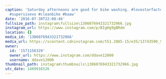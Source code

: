 ```yaml
---
caption: 'Saturday afternoons are good for bike washing. #lovestarfactoryteam #ridecannondale
  #supersixevo #cleanbike #baaw'
date: '2016-07-30T22:08:46'
fullsize_path: instagram\fullsize\1306076943321732966.jpg
instagram_url: https://www.instagram.com/p/BIgHg9gBRdm
location: {}
media_id: '1306076943321732966'
media_url: https://scontent.cdninstagram.com/t51.2885-15/e35/13743590_530035847188939_1859959852_n.jpg?ig_cache_key=MTMwNjA3Njk0MzMyMTczMjk2Ng%3D%3D.2
owner:
  id: '1571156329'
  owner_url: https://www.instagram.com/ddave12000
  username: ddave12000
thumbnail_path: instagram\thumbnails\1306076943321732966.jpg
utc_date: 1469916526
---
```

